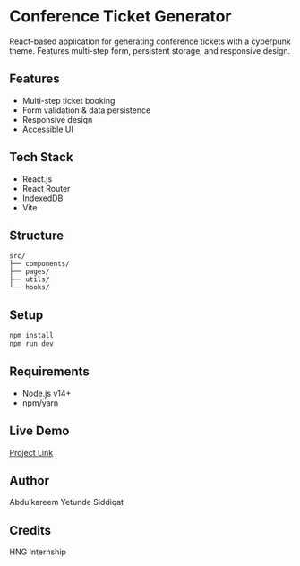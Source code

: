 # Conference Ticket Generator 
React-based application for generating conference tickets with a cyberpunk theme. Features multi-step form, persistent storage, and responsive design.

## Features
- Multi-step ticket booking
- Form validation & data persistence
- Responsive design
- Accessible UI

## Tech Stack
- React.js
- React Router
- IndexedDB
- Vite

## Structure
```
src/
├── components/
├── pages/
├── utils/
└── hooks/
```

## Setup
```bash
npm install
npm run dev
```

## Requirements
- Node.js v14+
- npm/yarn

## Live Demo
[Project Link](https://conference-ticket-generator-lilac.vercel.app/)

## Author
Abdulkareem Yetunde Siddiqat

## Credits
HNG Internship